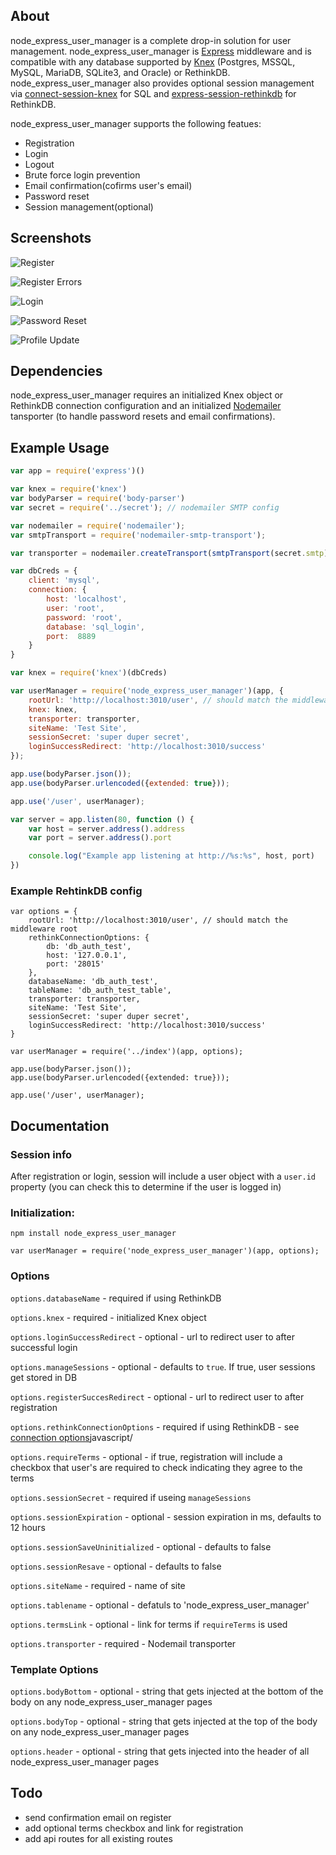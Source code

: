## About

node_express_user_manager is a complete drop-in solution for user management. node_express_user_manager is [Express](https://expressjs.com/) middleware and is compatible with any database supported by [Knex](http://knexjs.org/) (Postgres, MSSQL, MySQL, MariaDB, SQLite3, and Oracle) or RethinkDB. node_express_user_manager also provides optional session management via [connect-session-knex](https://github.com/llambda/connect-session-knex) for SQL and [express-session-rethinkdb](https://github.com/llambda/session-rethinkdb) for RethinkDB.

node_express_user_manager supports the following featues:
* Registration
* Login
* Logout
* Brute force login prevention
* Email confirmation(cofirms user's email)
* Password reset
* Session management(optional)

## Screenshots

![Register](/lib/screenshots/register.png?raw=true "Register")

![Register Errors](/lib/screenshots/register-error.png?raw=true "Register")

![Login](/lib/screenshots/login.png?raw=true "Login")

![Password Reset](/lib/screenshots/password-reset.png?raw=true "Password Reset")

![Profile Update](/lib/screenshots/profile.png?raw=true "Profile Update")

## Dependencies
node_express_user_manager requires an initialized Knex object or RethinkDB connection configuration and an initialized [Nodemailer](https://github.com/nodemailer/nodemailer) tansporter (to handle password resets and email confirmations).

## Example Usage

```javascript
var app = require('express')()

var knex = require('knex')
var bodyParser = require('body-parser')
var secret = require('../secret'); // nodemailer SMTP config

var nodemailer = require('nodemailer');
var smtpTransport = require('nodemailer-smtp-transport');

var transporter = nodemailer.createTransport(smtpTransport(secret.smtp));

var dbCreds = {
    client: 'mysql',
    connection: {
        host: 'localhost',
        user: 'root',
        password: 'root',
        database: 'sql_login',
        port:  8889
    }
}

var knex = require('knex')(dbCreds)

var userManager = require('node_express_user_manager')(app, {
    rootUrl: 'http://localhost:3010/user', // should match the middleware root
    knex: knex,
    transporter: transporter,
    siteName: 'Test Site',
    sessionSecret: 'super duper secret',
    loginSuccessRedirect: 'http://localhost:3010/success'
});

app.use(bodyParser.json());
app.use(bodyParser.urlencoded({extended: true}));

app.use('/user', userManager);

var server = app.listen(80, function () {
    var host = server.address().address
    var port = server.address().port

    console.log("Example app listening at http://%s:%s", host, port)
})

```

### Example RehtinkDB config

```
var options = {
    rootUrl: 'http://localhost:3010/user', // should match the middleware root
    rethinkConnectionOptions: {
        db: 'db_auth_test',
        host: '127.0.0.1',
        port: '28015'
    },
    databaseName: 'db_auth_test',
    tableName: 'db_auth_test_table',
    transporter: transporter,
    siteName: 'Test Site',
    sessionSecret: 'super duper secret',
    loginSuccessRedirect: 'http://localhost:3010/success'
}

var userManager = require('../index')(app, options);

app.use(bodyParser.json());
app.use(bodyParser.urlencoded({extended: true}));

app.use('/user', userManager);
```

## Documentation

### Session info

After registration or login, session will include a user object with a `user.id` property (you can check this to determine if the user is logged in)

### Initialization:

`npm install node_express_user_manager`

`var userManager = require('node_express_user_manager')(app, options);`

### Options

`options.databaseName` - required if using RethinkDB

`options.knex` - required - initialized Knex object

`options.loginSuccessRedirect` - optional - url to redirect user to after successful login

`options.manageSessions` - optional - defaults to `true`. If true, user sessions get stored in DB

`options.registerSuccesRedirect` - optional - url to redirect user to after registration

`options.rethinkConnectionOptions` - required if using RethinkDB - see [connection options](https://www.rethinkdb.com/docs/install-drivers/)javascript/

`options.requireTerms` - optional - if true, registration will include a checkbox that user's are required to check indicating they agree to the terms

`options.sessionSecret` - required if useing `manageSessions`

`options.sessionExpiration` - optional - session expiration in ms, defaults to 12 hours

`options.sessionSaveUninitialized` - optional - defaults to false

`options.sessionResave` - optional - defaults to false

`options.siteName` - required - name of site

`options.tablename` - optional - defatuls to 'node_express_user_manager'

`options.termsLink` - optional - link for terms if `requireTerms` is used

`options.transporter` - required - Nodemail transporter

### Template Options

`options.bodyBottom` - optional - string that gets injected at the bottom of the body on any node_express_user_manager pages

`options.bodyTop` - optional - string that gets injected at the top of the body on any node_express_user_manager pages

`options.header` - optional - string that gets injected into the header of all node_express_user_manager pages

## Todo
* send confirmation email on register
* add optional terms checkbox and link for registration
* add api routes for all existing routes